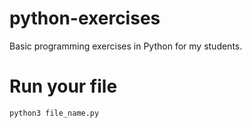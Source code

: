 # python-exercises
Basic programming exercises in Python for my students.

# Run your file
```bash
python3 file_name.py
```
